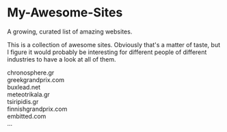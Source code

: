 # My-Awesome-Sites
A growing, curated list of amazing websites.

This is a collection of awesome sites. 
Obviously that's a matter of taste, but I figure it would probably be interesting for different people of different industries to have 
a look at all of them.


chronosphere.gr <br>
greekgrandprix.com <br>
buxlead.net <br>
meteotrikala.gr <br>
tsiripidis.gr <br>
finnishgrandprix.com <br>
embitted.com <br>
...
